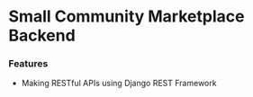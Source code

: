 # Small Community Marketplace Backend

### Features

* Making RESTful APIs using Django REST Framework
